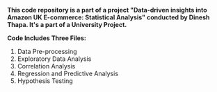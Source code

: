 **This code repository is a part of a project "Data-driven insights into Amazon UK E-commerce: Statistical Analysis" conducted by Dinesh Thapa. It's a part of a University Project.**

**Code Includes Three Files:**

1.  Data Pre-processing
2.  Exploratory Data Analysis
3.  Correlation Analysis
4.  Regression and Predictive Analysis
5.  Hypothesis Testing

